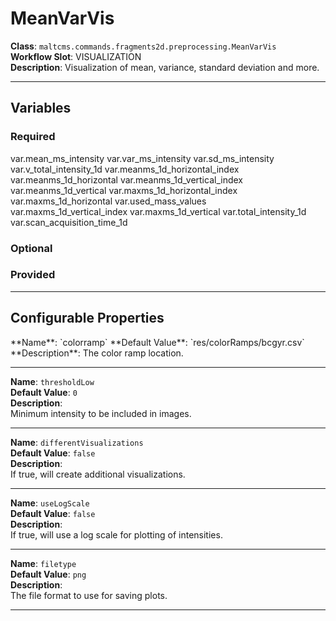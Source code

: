 <h1>MeanVarVis</h1>

**Class**: `maltcms.commands.fragments2d.preprocessing.MeanVarVis`  
**Workflow Slot**: VISUALIZATION  
**Description**: Visualization of mean, variance, standard deviation and more.  

---

<h2>Variables</h2>
<h3>Required</h3>
	var.mean_ms_intensity
	var.var_ms_intensity
	var.sd_ms_intensity
	var.v_total_intensity_1d
	var.meanms_1d_horizontal_index
	var.meanms_1d_horizontal
	var.meanms_1d_vertical_index
	var.meanms_1d_vertical
	var.maxms_1d_horizontal_index
	var.maxms_1d_horizontal
	var.used_mass_values
	var.maxms_1d_vertical_index
	var.maxms_1d_vertical
	var.total_intensity_1d
	var.scan_acquisition_time_1d

<h3>Optional</h3>

<h3>Provided</h3>


---

<h2>Configurable Properties</h2>
**Name**: `colorramp`  
**Default Value**: `res/colorRamps/bcgyr.csv`  
**Description**:  
The color ramp location.  

---

**Name**: `thresholdLow`  
**Default Value**: `0`  
**Description**:  
Minimum intensity to be included in images.  

---

**Name**: `differentVisualizations`  
**Default Value**: `false`  
**Description**:  
If true, will create additional visualizations.  

---

**Name**: `useLogScale`  
**Default Value**: `false`  
**Description**:  
If true, will use a log scale for plotting of intensities.  

---

**Name**: `filetype`  
**Default Value**: `png`  
**Description**:  
The file format to use for saving plots.  

---


